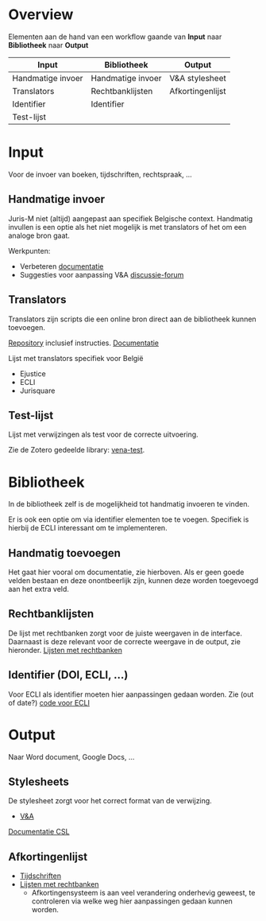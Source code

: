 # Overview

Elementen aan de hand van een workflow gaande van **Input** naar **Bibliotheek** naar **Output**

| Input               | Bibliotheek               | Output           |
|---------------------|---------------------------|------------------|
| Handmatige invoer   | Handmatige invoer         | V&A stylesheet   |
| Translators         | Rechtbanklijsten          | Afkortingenlijst |
| Identifier          | Identifier                |                  |
| Test-lijst          |                           |                  |

# Input

Voor de invoer van boeken, tijdschriften, rechtspraak, ...

## Handmatige invoer

Juris-M niet (altijd) aangepast aan specifiek Belgische context.
Handmatig invullen is een optie als het niet mogelijk is met translators of het om een analoge bron gaat. 

Werkpunten:

- Verbeteren [documentatie](https://v-a-collaboration.github.io/v-en-a/pages/handleiding.html)
- Suggesties voor aanpassing V&A [discussie-forum](https://github.com/V-A-collaboration/v-en-a/discussions)

## Translators

Translators zijn scripts die een online bron direct aan de bibliotheek kunnen toevoegen.

[Repository](https://github.com/V-A-collaboration/translators) inclusief instructies.
[Documentatie](https://www.zotero.org/support/dev/translators)

Lijst met translators specifiek voor België

- Ejustice
- ECLI
- Jurisquare

## Test-lijst

Lijst met verwijzingen als test voor de correcte uitvoering.

Zie de Zotero gedeelde library: [vena-test](https://www.zotero.org/groups/2338951/vena-test).

# Bibliotheek

In de bibliotheek zelf is de mogelijkheid tot handmatig invoeren te vinden. 

Er is ook een optie om via identifier elementen toe te voegen. Specifiek is hierbij de ECLI interessant om te implementeren.

## Handmatig toevoegen

Het gaat hier vooral om documentatie, zie hierboven.
Als er geen goede velden bestaan en deze onontbeerlijk zijn, kunnen deze worden toegevoegd aan het extra veld.

## Rechtbanklijsten

De lijst met rechtbanken zorgt voor de juiste weergaven in de interface. Daarnaast is deze relevant voor de correcte weergave in de output, zie hieronder.
[Lijsten met rechtbanken](https://github.com/V-A-collaboration/legal-resource-registry)

## Identifier (DOI, ECLI, ...)

Voor ECLI als identifier moeten hier aanpassingen gedaan worden. 
Zie (out of date?) [code voor ECLI](https://github.com/Juris-M/zotero/compare/jurism-5.0...mvwestendorp:jurism-5.0) 

# Output

Naar Word document, Google Docs, ...

## Stylesheets

De stylesheet zorgt voor het correct format van de verwijzing.

- [V&A](https://github.com/V-A-collaboration/v-en-a)

[Documentatie CSL](https://juris-m.github.io/cslm-docs/)


## Afkortingenlijst

- [Tijdschriften](https://github.com/V-A-collaboration/v-en-a/blob/master/vena-abbrev.json)
- [Lijsten met rechtbanken](https://github.com/V-A-collaboration/jurism-abbreviations)
  -  Afkortingensysteem is aan veel verandering onderhevig geweest, te controleren via welke weg hier aanpassingen gedaan kunnen worden.
